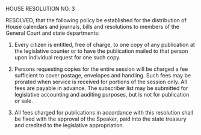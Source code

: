   

HOUSE RESOLUTION NO. 3

 

RESOLVED, that the following policy be established for the distribution of House calendars and journals, bills and resolutions to members of the General Court and state departments: 

 

1. Every citizen is entitled, free of charge, to one copy of any publication at the legislative counter or to have the publication mailed to that person upon individual request for one such copy. 

 

2. Persons requesting copies for the entire session will be charged a fee sufficient to cover postage, envelopes and handling. Such fees may be prorated when service is received for portions of the session only. All fees are payable in advance. The subscriber list may be submitted for legislative accounting and auditing purposes, but is not for publication or sale. 

 

3. All fees charged for publications in accordance with this resolution shall be fixed with the approval of the Speaker, paid into the state treasury and credited to the legislative appropriation.

